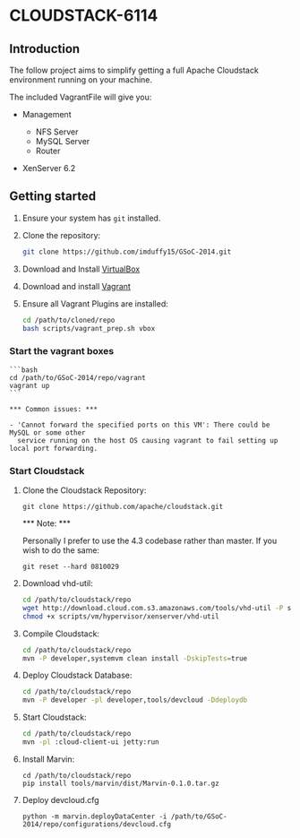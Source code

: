 # CLOUDSTACK-6114

## Introduction

The follow project aims to simplify getting a full Apache Cloudstack environment running on your machine.

The included VagrantFile will give you:

 - Management
     - NFS Server
     - MySQL Server
     - Router

 - XenServer 6.2

## Getting started

1. Ensure your system has `git` installed.

1. Clone the repository:

	```bash
	git clone https://github.com/imduffy15/GSoC-2014.git
	```

1. Download and Install [VirtualBox](https://www.virtualbox.org/wiki/Downloads)
 
1. Download and install [Vagrant](https://www.vagrantup.com/downloads.html)

1. Ensure all Vagrant Plugins are installed:

	```bash
	cd /path/to/cloned/repo
	bash scripts/vagrant_prep.sh vbox
	```

### Start the vagrant boxes


	```bash
	cd /path/to/GSoC-2014/repo/vagrant
	vagrant up
	```
	
	*** Common issues: ***
	
	- 'Cannot forward the specified ports on this VM': There could be MySQL or some other
	  service running on the host OS causing vagrant to fail setting up local port forwarding.
	

### Start Cloudstack

1. Clone the Cloudstack Repository:

	```
	git clone https://github.com/apache/cloudstack.git
	```

	*** Note: ***
	
	Personally I prefer to use the 4.3 codebase rather than master. If you wish to do the same:	

	```
	git reset --hard 0810029
	```

1. Download vhd-util:

	```bash
	cd /path/to/cloudstack/repo
	wget http://download.cloud.com.s3.amazonaws.com/tools/vhd-util -P scripts/vm/hypervisor/xenserver/
	chmod +x scripts/vm/hypervisor/xenserver/vhd-util
	```

1. Compile Cloudstack:

	```bash
	cd /path/to/cloudstack/repo
	mvn -P developer,systemvm clean install -DskipTests=true
	```
	
1. Deploy Cloudstack Database:

	```bash
	cd /path/to/cloudstack/repo
	mvn -P developer -pl developer,tools/devcloud -Ddeploydb
	```

1. Start Cloudstack:

	```bash
	cd /path/to/cloudstack/repo
	mvn -pl :cloud-client-ui jetty:run
	```

1. Install Marvin:

	```
	cd /path/to/cloudstack/repo
	pip install tools/marvin/dist/Marvin-0.1.0.tar.gz
	```

1. Deploy devcloud.cfg

	```
	python -m marvin.deployDataCenter -i /path/to/GSoC-2014/repo/configurations/devcloud.cfg 
	```


